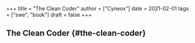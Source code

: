 +++
title = "The Clean Coder"
author = ["Cyneox"]
date = 2021-02-01
tags = ["swe", "book"]
draft = false
+++

## The Clean Coder {#the-clean-coder}
